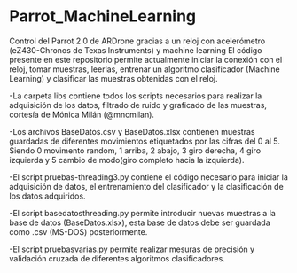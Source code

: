 ﻿# Parrot_MachineLearning
Control del Parrot 2.0 de ARDrone gracias a un reloj con acelerómetro (eZ430-Chronos de Texas Instruments) y machine learning
El código presente en este repositorio permite actualmente iniciar la conexión con el reloj, tomar muestras, leerlas, entrenar un algoritmo clasificador (Machine Learning) y clasificar las muestras obtenidas con el reloj.

-La carpeta libs contiene todos los scripts necesarios para realizar la adquisición de los datos, filtrado de ruido y graficado de las muestras, cortesía de Mónica Milán (@mncmilan).

-Los archivos BaseDatos.csv y BaseDatos.xlsx contienen muestras guardadas de diferentes movimientos etiquetados por las cifras del 0 al 5. Siendo 0 movimento random, 1 arriba, 2 abajo, 3 giro derecha, 4 giro izquierda y 5 cambio de modo(giro completo hacia la izquierda).

-El script pruebas-threading3.py contiene el código necesario para iniciar la adquisición de datos, el entrenamiento del clasificador y la clasificación de los datos adquiridos.

-El script basedatosthreading.py permite introducir nuevas muestras a la base de datos (BaseDatos.xlsx), esta base de datos debe ser guardada como .csv (MS-DOS) posteriormente.

-El script pruebasvarias.py permite realizar mesuras de precisión y validación cruzada de diferentes algoritmos clasificadores.
